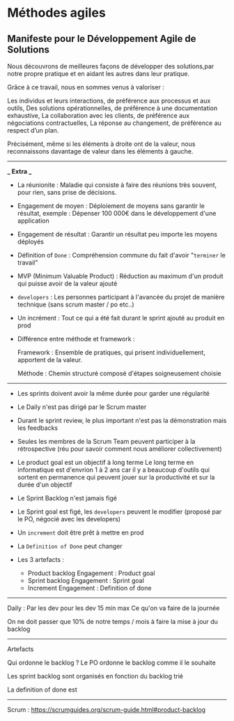 # Méthodes agiles

## Manifeste pour le Développement Agile de Solutions

Nous découvrons de meilleures façons de développer des solutions,par notre propre pratique et en aidant les autres dans leur pratique.

Grâce à ce travail, nous en sommes venus à valoriser :

Les individus et leurs interactions, de préférence aux processus et aux outils,
Des solutions opérationnelles, de préférence à une documentation exhaustive,
La collaboration avec les clients, de préférence aux négociations contractuelles,
La réponse au changement, de préférence au respect d’un plan.

Précisément, même si les éléments à droite ont de la valeur,
nous reconnaissons davantage de valeur dans les éléments à gauche.

---

**_ Extra _**

-   La réunionite :
    Maladie qui consiste à faire des réunions très souvent, pour rien, sans prise de décisions.

-   Engagement de moyen :
    Déploiement de moyens sans garantir le résultat, exemple :
    Dépenser 100 000€ dans le développement d'une application

-   Engagement de résultat :
    Garantir un résultat peu importe les moyens déployés

-   Définition of `Done` :
    Compréhension commune du fait d'avoir "`terminer` le travail"

-   MVP (Minimum Valuable Product) :
    Réduction au maximum d'un produit qui puisse avoir de la valeur ajouté

-   `developers` :
    Les personnes participant à l'avancée du projet de manière technique (sans scrum master / po etc..)

-   Un incrément :
    Tout ce qui a été fait durant le sprint ajouté au produit en prod

-   Différence entre méthode et framework :

    Framework : Ensemble de pratiques, qui prisent individuellement, apportent de la valeur.

    Méthode : Chemin structuré composé d'étapes soigneusement choisie

---

-   Les sprints doivent avoir la même durée pour garder une régularité
-   Le Daily n'est pas dirigé par le Scrum master
-   Durant le sprint review, le plus important n'est pas la démonstration mais les feedbacks
-   Seules les membres de la Scrum Team peuvent participer à la rétrospective (réu pour savoir comment nous améliorer collectivement)
-   Le product goal est un objectif à long terme
    Le long terme en informatique est d'envrion 1 à 2 ans car il y a beaucoup d'outils qui sortent en permanence qui peuvent jouer sur la productivité et sur la durée d'un objectif
-   Le Sprint Backlog n'est jamais figé
-   Le Sprint goal est figé, les `developers` peuvent le modifier (proposé par le PO, négocié avec les developers)
-   Un `increment` doit être prêt à mettre en prod
-   La `Definition of Done` peut changer

-   Les 3 artefacts :
    -   Product backlog
        Engagement : Product goal
    -   Sprint backlog
        Engagement : Sprint goal
    -   Increment
        Engagement : Definition of done

---

Daily :
Par les dev pour les dev
15 min max
Ce qu'on va faire de la journée

On ne doit passer que 10% de notre temps / mois à faire la mise à jour du backlog

---

Artefacts

Qui ordonne le backlog ? Le PO ordonne le backlog comme il le souhaite

Les sprint backlog sont organisés en fonction du backlog trié

La definition of done est

---

Scrum :
https://scrumguides.org/scrum-guide.html#product-backlog
